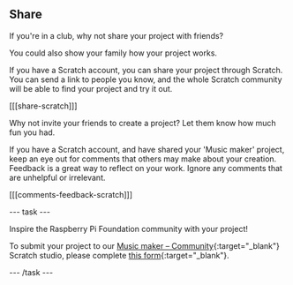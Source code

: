 ## Share

If you're in a club, why not share your project with friends?

You could also show your family how your project works.

If you have a Scratch account, you can share your project through Scratch. You can send a link to people you know, and the whole Scratch community will be able to find your project and try it out.

[[[share-scratch]]]

Why not invite your friends to create a project? Let them know how much fun you had.

If you have a Scratch account, and have shared your 'Music maker' project, keep an eye out for comments that others may make about your creation. Feedback is a great way to reflect on your work. Ignore any comments that are unhelpful or irrelevant.

[[[comments-feedback-scratch]]]

--- task ---

Inspire the Raspberry Pi Foundation community with your project!

To submit your project to our [Music maker – Community](https://scratch.mit.edu/studios/30122192){:target="_blank"} Scratch studio, please complete [this form](https://form.raspberrypi.org/f/community-project-submissions){:target="_blank"}.

--- /task ---
